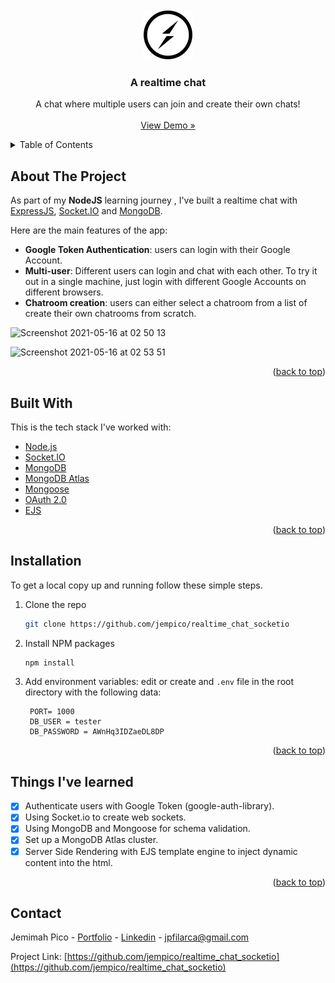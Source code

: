 <div id="top"></div>


<!-- PROJECT LOGO -->
<br />
<div align="center">
  <a href="https://github.com/jempico/realtime_chat_socketio">
    <img src="public/images/socket-io.png" alt="Logo" width="80" height="80">
  </a>

  <h3 align="center">A realtime chat</h3>

  <p align="center">
    A chat where multiple users can join and create their own chats!
    <br />
    <br />
    <a href="https://vast-ocean-47639.herokuapp.com/login">View Demo »</a>
  </p>
</div>



<!-- TABLE OF CONTENTS -->
<details>
  <summary>Table of Contents</summary>
  <ol>
    <li><a href="#about-the-project">About The Project</a></li>
    <li><a href="#built-with">Built With</a></li>
    <li><a href="#installation">Installation</a></li>
    <li><a href="#things-ive-learned">Things I've Learned</a></li>
    <li><a href="#contact">Contact</a></li>
  </ol>
</details>



<!-- ABOUT THE PROJECT -->
## About The Project

As part of my <b>NodeJS</b> learning journey , I've built a realtime chat with <a href="https://expressjs.com/">ExpressJS</a>, <a href="https://socket.io/">Socket.IO</a> and <a href="https://www.mongodb.com/">MongoDB</a>.

Here are the main features of the app:
* <b>Google Token Authentication</b>: users can login with their Google Account.
* <b>Multi-user</b>: Different users can login and chat with each other. To try it out in a single machine, just login with different Google Accounts on different browsers.
* <b>Chatroom creation</b>: users can either select a chatroom from a list of create their own chatrooms from scratch.


![Screenshot 2021-05-16 at 02 50 13](https://user-images.githubusercontent.com/25463174/118382091-1725d300-b5f2-11eb-90a0-f7aa8559b267.png)

![Screenshot 2021-05-16 at 02 53 51](https://user-images.githubusercontent.com/25463174/118382084-f9586e00-b5f1-11eb-91be-396d2510036c.png)


<p align="right">(<a href="#top">back to top</a>)</p>



## Built With

This is the tech stack I've worked with:

* [Node.js](https://nodejs.dev/)
* [Socket.IO](https://socket.io/)
* [MongoDB](https://www.mongodb.com/)
* [MongoDB Atlas](https://www.mongodb.com/)
* [Mongoose](https://mongoosejs.com/)
* [OAuth 2.0](https://developers.google.com/identity/protocols/oauth2)
* [EJS](https://ejs.co/)


<p align="right">(<a href="#top">back to top</a>)</p>



<!-- GETTING STARTED -->
## Installation

To get a local copy up and running follow these simple steps.

1. Clone the repo
   ```sh
   git clone https://github.com/jempico/realtime_chat_socketio
   ```
3. Install NPM packages
   ```sh
   npm install
   ```
4. Add environment variables: edit or create and `.env` file in the root directory with the following data: 
   ```
    PORT= 1000
    DB_USER = tester
    DB_PASSWORD = AWnHq3IDZaeDL8DP
   ```

<p align="right">(<a href="#top">back to top</a>)</p>


## Things I've learned

- [x] Authenticate users with Google Token (google-auth-library).
- [x] Using Socket.io to create web sockets.
- [x] Using MongoDB and Mongoose for schema validation.
- [x] Set up a  MongoDB Atlas cluster.
- [x] Server Side Rendering with EJS template engine to inject dynamic content into the html.

<p align="right">(<a href="#top">back to top</a>)</p>




<!-- CONTACT -->
## Contact

Jemimah Pico - [Portfolio](https://jempico.com) - [Linkedin](http://linkedin.com/in/jempico) - jpfilarca@gmail.com 

Project Link: [https://github.com/jempico/realtime_chat_socketio](https://github.com/jempico/realtime_chat_socketio)
